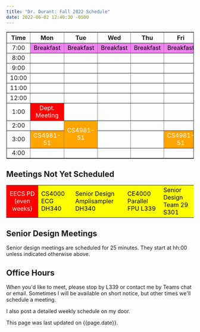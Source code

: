 ```yaml
---
title: "Dr. Durant: Fall 2022 Schedule"
date: 2022-06-02 12:40:30 -0500
---
```


<style type="text/css">
td        { text-align: center;                      }
td.am     { background-color: red;     color: white; }
td.ce4000 { background-color: yellow;  color: black; text-align: left; }
td.cs4981 { background-color: orange;  color: white; }
td.lunch  { background-color: violet;  color: black; }
</style>

<div align="center">
<table border>
<tr><th>Time</th>       <th>Mon</th>                        <th>Tue</th>                                    <th>Wed</th>                        <th>Thu</th>                        <th>Fri</th>                            </tr>
<tr><td>7:00</td>       <td class="lunch">Breakfast</td>    <td class="lunch">Breakfast</td>                <td class="lunch">Breakfast</td>    <td class="lunch">Breakfast</td>    <td class="lunch">Breakfast</td>        </tr>
<tr><td>8:00</td>       <td>&nbsp;</td>                     <td>&nbsp;</td>                                 <td>&nbsp;</td>                     <td>&nbsp;</td>                     <td>&nbsp;</td>                         </tr>
<tr><td>9:00</td>       <td>&nbsp;</td>                     <td>&nbsp;</td>                                 <td>&nbsp;</td>                     <td>&nbsp;</td>                     <td>&nbsp;</td>                         </tr>
<tr><td>10:00</td>      <td>&nbsp;</td>                     <td>&nbsp;</td>                                 <td>&nbsp;</td>                     <td>&nbsp;</td>                     <td>&nbsp;</td>                         </tr>
<tr><td>11:00</td>      <td>&nbsp;</td>                     <td>&nbsp;</td>                                 <td>&nbsp;</td>                     <td>&nbsp;</td>                     <td>&nbsp;</td>                         </tr>
<tr><td>12:00</td>      <td>&nbsp;</td>                     <td>&nbsp;</td>                                 <td>&nbsp;</td>                     <td>&nbsp;</td>                     <td>&nbsp;</td>                         </tr>
<tr><td>1:00</td>       <td class="am">Dept. Meeting</td>   <td>&nbsp;</td>                                 <td>&nbsp;</td>                     <td>&nbsp;</td>                     <td>&nbsp;</td>                         </tr>
<tr><td>2:00</td>       <td>&nbsp;</td>                     <td class="cs4981" rowspan="2">CS4981-51</td>   <td>&nbsp;</td>                     <td>&nbsp;</td>                     <td>&nbsp;</td>                         </tr>
<tr><td>3:00</td>       <td class="cs4981">CS4981-51</td>   <td>&nbsp;</td>                                 <td>&nbsp;</td>                                                         <td class="cs4981">CS4981-51</td>       </tr>
<tr><td>4:00</td>       <td>&nbsp;</td>                     <td>&nbsp;</td>                                 <td>&nbsp;</td>                     <td>&nbsp;</td>                     <td>&nbsp;</td>                         </tr>
</table>
</div>

## Meetings Not Yet Scheduled
<table><tr>
<td class="am">EECS PD (even weeks)</td>
<td class="ce4000">CS4000 ECG DH340</td>
<td class="ce4000">Senior Design Amplisampler DH340</td>
<td class="ce4000">CE4000 Parallel FPU L339</td>
<td class="ce4000">Senior Design Team 29 S301</td>
</tr></table>

## Senior Design Meetings

Senior design meetings are scheduled for 25 minutes. They start at hh:00 unless indicated otherwise above.

## Office Hours

When you'd like to meet, please stop by L339 or contact me by Teams chat or email. Sometimes I will be available on short notice, but other times we'll schedule a meeting.

I also post a detailed weekly schedule on my door.

This page was last updated on {{page.date}}.
